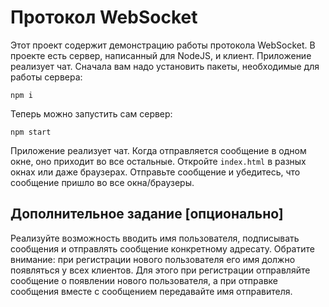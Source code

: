 # Протокол WebSocket

Этот проект содержит демонстрацию работы протокола WebSocket.
В проекте есть сервер, написанный для NodeJS, и клиент. Приложение реализует чат. Сначала вам надо установить пакеты,
необходимые для работы сервера:

```shell
npm i
```

Теперь можно запустить сам сервер:
```shell
npm start
```

Приложение реализует чат. Когда отправляется сообщение в одном окне, оно приходит во все остальные.
Откройте `index.html` в разных окнах или даже браузерах.
Отправьте сообщение и убедитесь, что сообщение пришло во все окна/браузеры.

## Дополнительное задание [опционально]
Реализуйте возможность вводить имя пользователя, подписывать сообщения и отправлять сообщение конкретному адресату.
Обратите внимание: при регистрации нового пользователя его имя должно появляться у всех клиентов. Для этого при
регистрации отправляйте сообщение о появлении нового пользователя, а при отправке сообщения вместе с сообщением
передавайте имя отправителя.